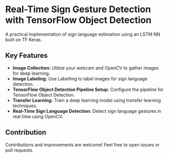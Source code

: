 # Real-Time Sign Gesture Detection with TensorFlow Object Detection

A practical implementation of sign language estimation using an LSTM NN built on TF Keras.

## Key Features
- **Image Collection:** Utilize your webcam and OpenCV to gather images for deep learning.
- **Image Labeling:** Use LabelImg to label images for sign language detection.
- **TensorFlow Object Detection Pipeline Setup:** Configure the pipeline for TensorFlow Object Detection.
- **Transfer Learning:** Train a deep learning model using transfer learning techniques.
- **Real-Time Sign Language Detection:** Detect sign language gestures in real time using OpenCV.

## Contribution
Contributions and improvements are welcome! Feel free to open issues or pull requests.
